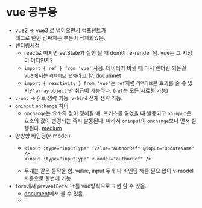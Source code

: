 # vue 공부용

- vue2 -> vue3 로 넘어오면서 컴포넌트가 <div> 태그로 한번 감싸지는 부분이 삭제되었음.
- 렌더링시점
  - react로 따지면 setState가 실행 될 때 dom이 re-render 됨. vue는 그 시점이 어디인지?
  - `import { ref } from 'vue'` 사용. 데이터가 바뀔 때 다시 렌더링 되는걸 vue에서는 `리액티브 변화`라고 함. [documnet](https://kr.vuejs.org/v2/guide/reactivity.html)
  - `import { reactivity } from 'vue'`는 `ref`처럼 `리액티브`한 효과를 줄 수 있지만 `array` `object` 만 취급이 가능하다. (`ref`는 모든 자료형 가능)
- `v-on:` -> `@` 로 생략 가능. `v-bind` 전체 생략 가능.
- `oninput` `onchange` 차이
  - `onchange`는 요소의 값이 정해질 때. 포커스를 잃었을 때 발동되고 `oninput`은 요소의 값이 변경되는 즉시 발동된다. 따라서 `oninput`이 `onchange`보다 먼저 실행된다. [medium](https://medium.com/@madgb00/input-type-range-1-onchange-oninput-%EB%B9%84%EA%B5%90-664b58b3f6c)
- 양방향 바인딩(v-model)
  - ```
    <input :type="inputType" :value="authorRef" @input="updateName" />
    <input :type="inputType" v-model="authorRef" />
    ```
  - 두개는 같은 동작을 함. value, input 두개 다 바인딩 해줄 필요 없이 v-model 사용으로 한번에 가능
- `form`에서 `preventDefault`를 vue방식으로 표현 할 수 있음.
  - [document](https://kr.vuejs.org/v2/guide/syntax.html#%EC%88%98%EC%8B%9D%EC%96%B4)에서 볼 수 있음.
  - ``
